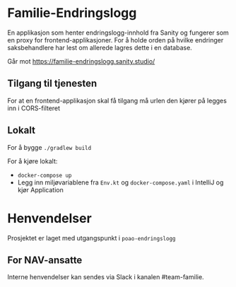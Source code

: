 # Familie-Endringslogg

En applikasjon som henter endringslogg-innhold fra Sanity og fungerer som en proxy for frontend-applikasjoner.
For å holde orden på hvilke endringer saksbehandlere har lest om allerede lagres dette i en database.

Går mot https://familie-endringslogg.sanity.studio/

## Tilgang til tjenesten
For at en frontend-applikasjon skal få tilgang må urlen den kjører på legges inn i CORS-filteret

## Lokalt
For å bygge
`./gradlew build`

For å kjøre lokalt:
- `docker-compose up`
- Legg inn miljøvariablene fra `Env.kt` og `docker-compose.yaml` i IntelliJ og kjør Application 

# Henvendelser

Prosjektet er laget med utgangspunkt i `poao-endringslogg`

## For NAV-ansatte

Interne henvendelser kan sendes via Slack i kanalen #team-familie.

